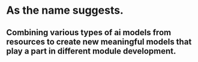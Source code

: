# As the name suggests.

## Combining various types of ai models from resources to create new meaningful models that play a part in different module development.